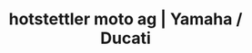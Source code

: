 ---
title: "hotstettler moto ag | Yamaha / Ducati"
url: /stettlen/hotstettler-moto-ag-yamaha-ducati/
shop: Motorrad
---